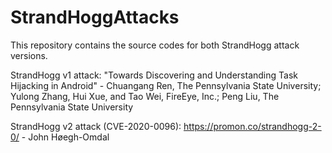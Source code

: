 # StrandHoggAttacks
This repository contains the source codes for both StrandHogg attack versions.

StrandHogg v1 attack: "Towards Discovering and Understanding Task Hijacking in Android" - Chuangang Ren, The Pennsylvania State University; Yulong Zhang, Hui Xue, and Tao Wei, FireEye, Inc.; Peng Liu, The Pennsylvania State University

StrandHogg v2 attack (CVE-2020-0096): https://promon.co/strandhogg-2-0/ - John Høegh-Omdal
